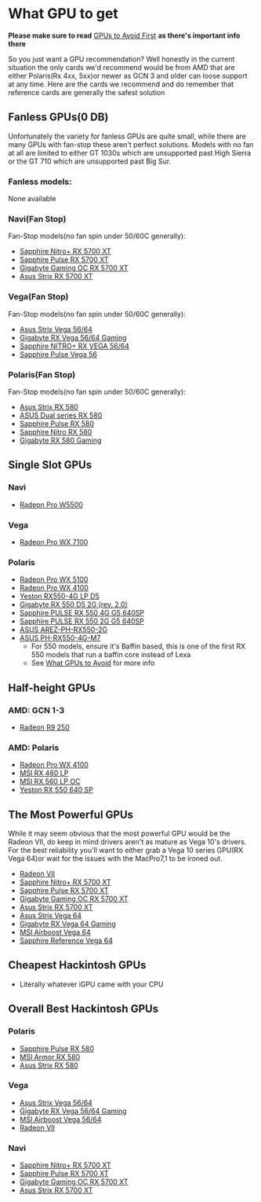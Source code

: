 # What GPU to get

**Please make sure to read** [GPUs to Avoid First](gpu-avoid.md) **as there's important info there**

So you just want a GPU recommendation? Well honestly in the current situation the only cards we'd recommend would be from AMD that are either Polaris(Rx 4xx, 5xx)or newer as GCN 3 and older can loose support at any time. Here are the cards we recommend and do remember that reference cards are generally the safest solution

## Fanless GPUs(0 DB)

Unfortunately the variety for fanless GPUs are quite small, while there are many GPUs with fan-stop these aren't perfect solutions. Models with no fan at all are limited to either GT 1030s which are unsupported past High Sierra or the GT 710 which are unsupported past Big Sur.

### Fanless models:

None available
 
### Navi(Fan Stop)

Fan-Stop models(no fan spin under 50/60C generally):

* [Sapphire Nitro+ RX 5700 XT](https://www.sapphiretech.com/en/consumer/nitro-radeon-rx-5700-xt-8g-gddr6)
* [Sapphire Pulse RX 5700 XT](https://www.sapphiretech.com/en/consumer/pulse-radeon-rx-5700-xt-8g-gddr6)
* [Gigabyte Gaming OC RX 5700 XT](https://www.gigabyte.com/ca/Graphics-Card/GV-R57XTGAMING-OC-8GD#kf)
* [Asus Strix RX 5700 XT](https://www.asus.com/ca-en/Graphics-Cards/ROG-STRIX-RX5700XT-O8G-GAMING/)

### Vega(Fan Stop)

Fan-Stop models(no fan spin under 50/60C generally):

* [Asus Strix Vega 56/64](https://www.asus.com/ca-en/Graphics-Cards/ROG-STRIX-RXVEGA64-O8G-GAMING/)
* [Gigabyte RX Vega 56/64 Gaming](https://www.gigabyte.com/Graphics-Card/GV-RXVEGA64GAMING-OC-8GD#kf)
* [Sapphire NITRO+ RX VEGA 56/64](https://www.sapphiretech.com/en/consumer/nitro-rx-vega64-8g-hbm2)
* [Sapphire Pulse Vega 56](https://www.sapphiretech.com/en/consumer/pulse-rx-vega56-8g-hbm2)

### Polaris(Fan Stop)

Fan-Stop models(no fan spin under 50/60C generally):

* [Asus Strix RX 580](https://www.asus.com/ca-en/Graphics-Cards/ROG-STRIX-RX580-O8G-GAMING/)
* [ASUS Dual series RX 580](https://www.asus.com/ca-en/Graphics-Cards/DUAL-RX580-O4G/)
* [Sapphire Pulse RX 580](https://www.sapphiretech.com/en/consumer/pulse-rx-580-8g-g5)
* [Sapphire Nitro RX 580](https://www.sapphiretech.com/en/consumer/nitro-rx-580-8g-g5)
* [Gigabyte RX 580 Gaming](https://www.gigabyte.com/Graphics-Card/GV-RX580GAMING-8GD-rev-10-11-12#kf)

## Single Slot GPUs

### Navi

* [Radeon Pro W5500](https://www.amd.com/en/products/professional-graphics/radeon-pro-w5500)

### Vega

* [Radeon Pro WX 7100](https://www.amd.com/en/products/professional-graphics/radeon-pro-wx-7100)

### Polaris

* [Radeon Pro WX 5100](https://www.amd.com/en/products/professional-graphics/radeon-pro-wx-5100)
* [Radeon Pro WX 4100](https://www.amd.com/en/products/professional-graphics/radeon-pro-wx-4100)
* [Yeston RX550-4G LP D5](http://www.yeston.net/product/details/234/272)
* [Gigabyte RX 550 D5 2G (rev. 2.0)](https://www.gigabyte.com/Graphics-Card/GV-RX550D5-2GD-rev-20#kf)
* [Sapphire PULSE RX 550 4G G5 640SP](https://www.sapphiretech.com/en/consumer/pulse-rx-550-4g-g5-1)
* [Sapphire PULSE RX 550 2G G5 640SP](https://www.sapphiretech.com/en/consumer/pulse-rx-550-2g-g5-1)
* [ASUS AREZ-PH-RX550-2G](https://www.asus.com/Motherboards-Components/Graphics-Cards/All-series/AREZ-PH-RX550-2G)
* [ASUS PH-RX550-4G-M7](https://www.asus.com/Motherboards-Components/Graphics-Cards/All-series/PH-RX550-4G-M7)
  * For 550 models, ensure it's Baffin based, this is one of the first RX 550 models that run a baffin core instead of Lexa
  * See [What GPUs to Avoid](./gpu-avoid.md) for more info


## Half-height GPUs

### AMD: GCN 1-3

* [Radeon R9 250](https://www.techpowerup.com/gpu-specs/radeon-r7-250.c2459)

### AMD: Polaris

* [Radeon Pro WX 4100](https://www.amd.com/en/products/professional-graphics/radeon-pro-wx-4100)
* [MSI RX 460 LP](https://www.msi.com/Graphics-card/Radeon-RX-460-2GT-LP.html)
* [MSI RX 560 LP OC](https://www.msi.com/Graphics-card/radeon-rx-560-4gt-lp-oc.html)
* [Yeston RX 550 640 SP](https://www.aliexpress.com/item/33018130563.html)


## The Most Powerful GPUs

While it may seem obvious that the most powerful GPU would be the Radeon VII, do keep in mind drivers aren't as mature as Vega 10's drivers. For the best reliability you'll want to either grab a Vega 10 series GPU(RX Vega 64)or wait for the issues with the MacPro7,1 to be ironed out.

* [Radeon VII](https://www.amd.com/en/products/graphics/amd-radeon-vii)
* [Sapphire Nitro+ RX 5700 XT](https://www.sapphiretech.com/en/consumer/nitro-radeon-rx-5700-xt-8g-gddr6)
* [Sapphire Pulse RX 5700 XT](https://www.sapphiretech.com/en/consumer/pulse-radeon-rx-5700-xt-8g-gddr6)
* [Gigabyte Gaming OC RX 5700 XT](https://www.gigabyte.com/ca/Graphics-Card/GV-R57XTGAMING-OC-8GD#kf)
* [Asus Strix RX 5700 XT](https://www.asus.com/ca-en/Graphics-Cards/ROG-STRIX-RX5700XT-O8G-GAMING/)
* [Asus Strix Vega 64](https://www.asus.com/ca-en/Graphics-Cards/ROG-STRIX-RXVEGA64-O8G-GAMING/)
* [Gigabyte RX Vega 64 Gaming](https://www.gigabyte.com/Graphics-Card/GV-RXVEGA64GAMING-OC-8GD#kf)
* [MSI Airboost Vega 64](https://www.msi.com/Graphics-card/Radeon-RX-Vega-64-Air-Boost-8G-OC)
* [Sapphire Reference Vega 64](https://www.sapphiretech.com/en/consumer/21275-02-radeon-rx-vega64-8g-hbm2)

## Cheapest Hackintosh GPUs

* Literally whatever iGPU came with your CPU

## Overall Best Hackintosh GPUs

### Polaris

* [Sapphire Pulse RX 580](https://www.sapphiretech.com/en/consumer/pulse-rx-580-8g-g5)
* [MSI Armor RX 580](https://www.msi.com/Graphics-card/Radeon-RX-580-ARMOR-8G-OC.html)
* [Asus Strix RX 580](https://www.asus.com/ca-en/Graphics-Cards/ROG-STRIX-RX580-O8G-GAMING/)

### Vega

* [Asus Strix Vega 56/64](https://www.asus.com/ca-en/Graphics-Cards/ROG-STRIX-RXVEGA64-O8G-GAMING/)
* [Gigabyte RX Vega 56/64 Gaming](https://www.gigabyte.com/Graphics-Card/GV-RXVEGA64GAMING-OC-8GD#kf)
* [MSI Airboost Vega 56/64](https://www.msi.com/Graphics-card/Radeon-RX-Vega-64-Air-Boost-8G-OC)
* [Radeon VII](https://www.amd.com/en/products/graphics/amd-radeon-vii)

### Navi

* [Sapphire Nitro+ RX 5700 XT](https://www.sapphiretech.com/en/consumer/nitro-radeon-rx-5700-xt-8g-gddr6)
* [Sapphire Pulse RX 5700 XT](https://www.sapphiretech.com/en/consumer/pulse-radeon-rx-5700-xt-8g-gddr6)
* [Gigabyte Gaming OC RX 5700 XT](https://www.gigabyte.com/ca/Graphics-Card/GV-R57XTGAMING-OC-8GD#kf)
* [Asus Strix RX 5700 XT](https://www.asus.com/ca-en/Graphics-Cards/ROG-STRIX-RX5700XT-O8G-GAMING/)

